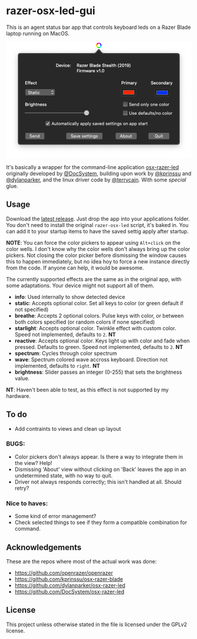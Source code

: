 # razer-osx-led-gui

This is an agent status bar app that controls keyboard leds on a Razer Blade laptop running on MacOS.

![screenshot.png](screenshot.png?raw=true "Razer-OSX-LED-GUI")

It's basically a wrapper for the command-line application [osx-razer-led](https://github.com/DocSystem/osx-razer-led) originally developed by [@DocSystem](https://github.com/DocSystem), building upon work by [@kprinssu](https://github.com/kprinssu) and [@dylanparker](https://github.com/dylanparker), and the linux driver code by [@terrycain](https://github.com/terrycain). With some _special_ glue.

## Usage
Download the [latest release](https://github.com/Reven/razer-osx-led-gui/releases/latest/download/Razer-OSX-LED.GUI.zip). Just drop the app into your applications folder. You don't need to install the original `razer-osx-led` script, it's baked in. You can add it to your startup items to have the saved settig apply after startup.

__NOTE__: You can force the color pickers to appear using `Alt+click` on the color wells. I don't know why the color wells don't always bring up the color pickers. Not closing the color picker before dismissing the window causes this to happen immediately, but no idea hoy to force a new instance directly from the code. If anyone can help, it would be awesome. 

The currently supported effects are the same as in the original app, with some adaptations. Your device might not support all of them.

* __info__: Used internally to show detected device
* __static__: Accepts optional color. Set all keys to color (or green default if not specified)
* __breathe__: Accepts 2 optional colors. Pulse keys with color, or between both colors specified (or random colors if none specified)
* __starlight__: Accepts optional color. Twinkle effect with custom color. Speed not implemented, defaults to `2`. __NT__
* __reactive__: Accepts optional color. Keys light up with color and fade when pressed. Defaults to green. Speed not implemented, defaults to `2`. __NT__
* __spectrum__: Cycles through color spectrum
* __wave__: Spectrum colored wave accross keyboard. Direction not implemented, defaults to `right`. __NT__
* __brightness__: Slider passes an integer (0-255) that sets the brightness value.

__NT__: Haven't been able to test, as this effect is not supported by my hardware.

## To do
* Add contraints to views and clean up layout

### BUGS:
* Color pickers don't always appear. Is there a way to integrate them in the view? Help!
* Dismissing 'About' view without clicking on 'Back' leaves the app in an undetermined state, with no way to quit.
* Driver not always responds correctly; this isn't handled at all. Should retry?

### Nice to haves:
* Some kind of error management?
* Check selected things to see if they form a compatible combination for command.

## Acknowledgements
These are the repos where most of the actual work was done:
* https://github.com/openrazer/openrazer
* https://github.com/kprinssu/osx-razer-blade
* https://github.com/dylanparker/osx-razer-led
* https://github.com/DocSystem/osx-razer-led

## License
This project unless otherwise stated in the file is licensed under the GPLv2 license.
